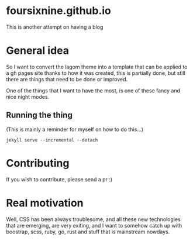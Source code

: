 # foursixnine.github.io

This is another attempt on having a blog

# General idea

So I want to convert the lagom theme into a template that can be applied to a gh pages site
thanks to how it was created, this is partially done, but still there are things that need to be
done or improved.

One of the things that I want to have the most, is one of these fancy and nice night modes.

## Running the thing

(This is mainly a reminder for myself on how to do this...)

`jekyll serve --incremental --detach`

# Contributing

If you wish to contribute, please send a pr :)

# Real motivation

Well, CSS has been always troublesome, and all these new technologies that are emerging, are very
exiting, and I want to somehow catch up with boostrap, scss, ruby, go, rust and stuff that is
mainstream nowdays. 
